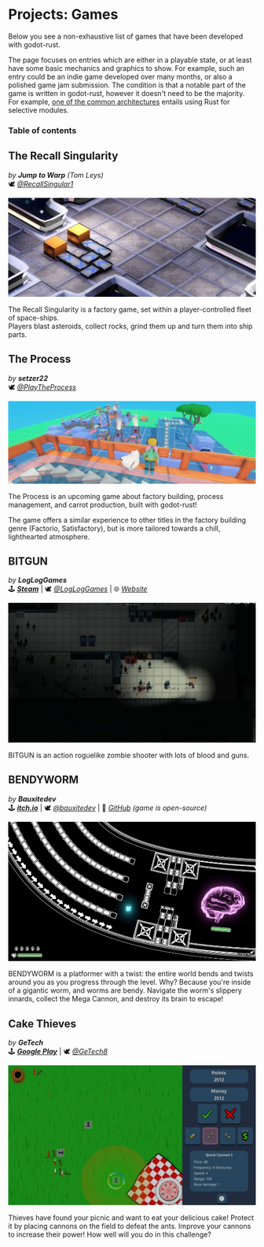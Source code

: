 # Projects: Games

Below you see a non-exhaustive list of games that have been developed with godot-rust.

The page focuses on entries which are either in a playable state, or at least have some basic mechanics and graphics to show. For example, such an entry could be an indie game developed over many months, or also a polished game jam submission. The condition is that a notable part of the game is written in godot-rust, however it doesn't need to be the majority. For example, [one of the common architectures](../overview/architecture.md) entails using Rust for selective modules.

### Table of contents
<!-- toc -->

## The Recall Singularity

_by **Jump to Warp** (Tom Leys)_  
🕊️ _[@RecallSingular1](https://twitter.com/RecallSingular1)_

![](img/the-recall-singularity.jpg)

The Recall Singularity is a factory game, set within a player-controlled fleet of space-ships.  
Players blast asteroids, collect rocks, grind them up and turn them into ship parts. 


## The Process

_by **setzer22**_  
🕊️ _[@PlayTheProcess](https://twitter.com/PlayTheProcess)_

![](img/the-process.jpg)

The Process is an upcoming game about factory building, process management, and carrot production, built with godot-rust!

The game offers a similar experience to other titles in the factory building genre (Factorio, Satisfactory), but is more tailored towards a chill, lighthearted atmosphere.


## BITGUN

_by **LogLogGames**_  
🕹️ _[**Steam**](https://store.steampowered.com/app/1673940/BITGUN)_ | 🕊️ _[@LogLogGames](https://twitter.com/LogLogGames)_ | 🌐 _[Website](https://loglog.games)_

![](img/bitgun.jpg)

BITGUN is an action roguelike zombie shooter with lots of blood and guns.


## BENDYWORM

_by **Bauxitedev**_  
🕹️ _[**itch.io**](https://bauxite.itch.io/bendyworm)_ | 🕊️ _[@bauxitedev](https://twitter.com/bauxitedev)_ | 📜 _[GitHub](https://github.com/Bauxitedev/bendyworm) (game is open-source)_

![](img/bendyworm.png)

BENDYWORM is a platformer with a twist: the entire world bends and twists around you as you progress through the level. Why? Because you're inside of a gigantic worm, and worms are bendy. Navigate the worm's slippery innards, collect the Mega Cannon, and destroy its brain to escape!


## Cake Thieves

_by **GeTech**_  
🕹️ _[**Google Play**](https://play.google.com/store/apps/details?id=com.GeTech.CakeThieves)_ | 🕊️ _[@GeTech8](https://twitter.com/GeTech8)_

![](img/cake-thieves.jpg)

Thieves have found your picnic and want to eat your delicious cake! Protect it by placing cannons on the field to defeat the ants. Improve your cannons to increase their power! How well will you do in this challenge?
